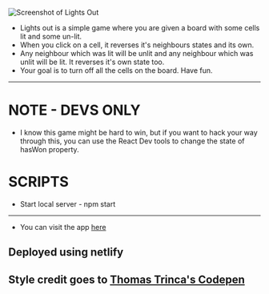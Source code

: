 ![Screenshot of Lights Out](https://res.cloudinary.com/dqi9vy2o0/image/upload/v1559690272/screenshot-1.png)

-   Lights out is a simple game where you are given a board with some cells lit and some un-lit.
-   When you click on a cell, it reverses it's neighbours states and its own.
-   Any neighbour which was lit will be unlit and any neighbour which was unlit will be lit. It reverses it's own state too.
-   Your goal is to turn off all the cells on the board.
    Have fun.

---

# NOTE - DEVS ONLY

-   I know this game might be hard to win, but if you want to hack your way through this, you can use the React Dev tools to change the state of hasWon property.

# SCRIPTS

-   Start local server - npm start

---

-   You can visit the app [here](https://lights-out-portfolio.netlify.com/)

## Deployed using netlify

## Style credit goes to [Thomas Trinca's Codepen](https://codepen.io/Trinca/pen/NAvpWa)
